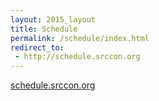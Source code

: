 ```yaml
---
layout: 2015_layout
title: Schedule
permalink: /schedule/index.html
redirect_to:
 - http://schedule.srccon.org
---
```


<a href="http://schedule.srccon.org">schedule.srccon.org</a>